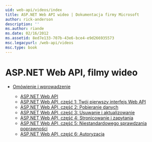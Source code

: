 ```yaml
---
uid: web-api/videos/index
title: ASP.NET Web API wideo | Dokumentacja firmy Microsoft
author: rick-anderson
description: ''
ms.author: riande
ms.date: 02/16/2012
ms.assetid: 8ed7e133-707b-43e6-bce4-e9d266935573
msc.legacyurl: /web-api/videos
msc.type: book
---
```

<a name="aspnet-web-api-videos"></a>ASP.NET Web API, filmy wideo
====================
- [Omówienie i wprowadzenie](getting-started/index.md)

    - [ASP.NET Web API](getting-started/aspnet-web-api.md)
    - [ASP.NET Web API, część 1: Twój pierwszy interfejs Web API](getting-started/your-first-web-api.md)
    - [ASP.NET Web API, część 2: Pobieranie danych](getting-started/getting-data.md)
    - [ASP.NET Web API, część 3: Usuwanie i aktualizowanie](getting-started/delete-and-update.md)
    - [ASP.NET Web API, część 4: Stronicowanie i zapytania](getting-started/paging-and-querying.md)
    - [ASP.NET Web API, część 5: Niestandardowego sprawdzania poprawności](getting-started/custom-validation.md)
    - [ASP.NET Web API, część 6: Autoryzacja](getting-started/authorization.md)
